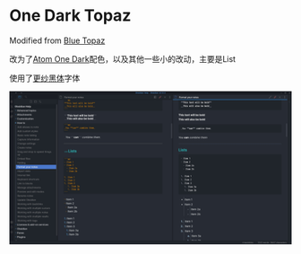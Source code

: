# One Dark Topaz

Modified from [Blue Topaz](https://github.com/whyt-byte/Blue-Topaz_Obsidian-css)

改为了[Atom One Dark](https://github.com/kognise/obsidian-atom)配色，以及其他一些小的改动，主要是List

使用了[更纱黑体](https://github.com/be5invis/Sarasa-Gothic)字体

![](preview.jpg)